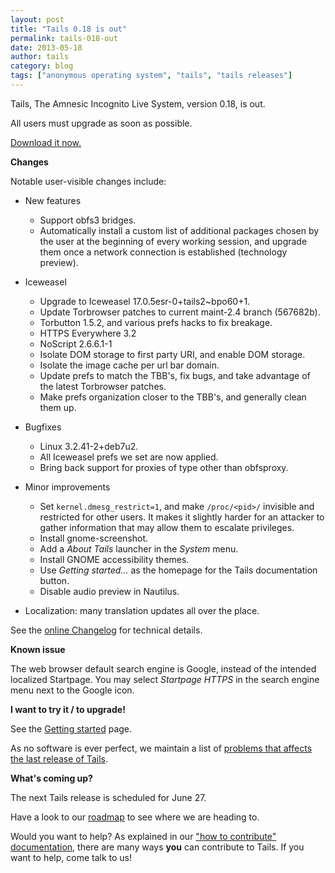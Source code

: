 ```yaml
---
layout: post
title: "Tails 0.18 is out"
permalink: tails-018-out
date: 2013-05-18
author: tails
category: blog
tags: ["anonymous operating system", "tails", "tails releases"]
---
```


Tails, The Amnesic Incognito Live System, version 0.18, is out.

All users must upgrade as soon as possible.

[Download it now.](https://tails.boum.org/download/)

**Changes**

Notable user-visible changes include:

- New features
  - Support obfs3 bridges.
  - Automatically install a custom list of additional packages chosen by the user at the beginning of every working session, and upgrade them once a network connection is established (technology preview).

- Iceweasel
  - Upgrade to Iceweasel 17.0.5esr-0+tails2~bpo60+1.
  - Update Torbrowser patches to current maint-2.4 branch (567682b).
  - Torbutton 1.5.2, and various prefs hacks to fix breakage.
  - HTTPS Everywhere 3.2
  - NoScript 2.6.6.1-1
  - Isolate DOM storage to first party URI, and enable DOM storage.
  - Isolate the image cache per url bar domain.
  - Update prefs to match the TBB's, fix bugs, and take advantage of the latest Torbrowser patches.
  - Make prefs organization closer to the TBB's, and generally clean them up.

- Bugfixes
  - Linux 3.2.41-2+deb7u2.
  - All Iceweasel prefs we set are now applied.
  - Bring back support for proxies of type other than obfsproxy.

- Minor improvements
  - Set `kernel.dmesg_restrict=1`, and make `/proc/<pid>/` invisible and restricted for other users. It makes it slightly harder for an attacker to gather information that may allow them to escalate privileges.
  - Install gnome-screenshot.
  - Add a _About Tails_ launcher in the _System_ menu.
  - Install GNOME accessibility themes.
  - Use _Getting started..._ as the homepage for the Tails documentation button.
  - Disable audio preview in Nautilus.

- Localization: many translation updates all over the place.

See the [online Changelog](http://git.immerda.ch/?p=amnesia.git;a=blob_plain;f=debian/changelog;hb=refs/tags/0.18) for technical details.

**Known issue**

The web browser default search engine is Google, instead of the intended localized Startpage. You may select _Startpage HTTPS_ in the search engine menu next to the Google icon.

**I want to try it / to upgrade!**

See the [Getting started](https://tails.boum.org/getting_started/) page.

As no software is ever perfect, we maintain a list of [problems that affects the last release of Tails](https://tails.boum.org/support/known_issues/).

**What's coming up?**

The next Tails release is scheduled for June 27.

Have a look to our [roadmap](https://tails.boum.org/contribute/roadmap/) to see where we are heading to.

Would you want to help? As explained in our ["how to contribute" documentation](https://tails.boum.org/contribute/), there are many ways **you** can contribute to Tails. If you want to help, come talk to us!

